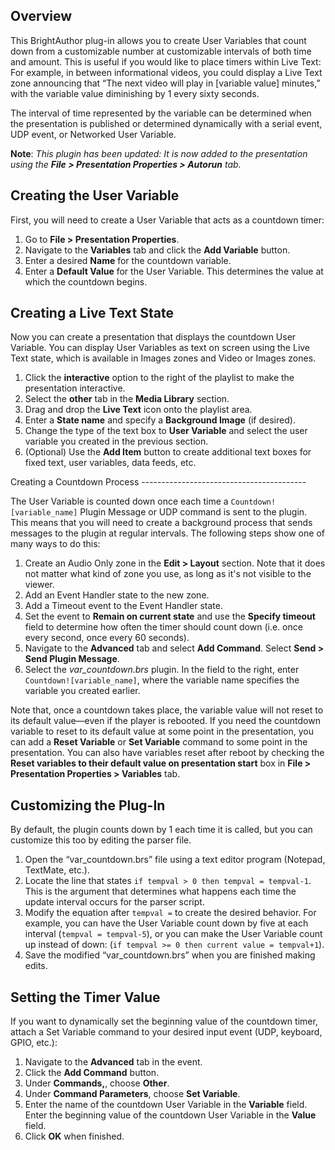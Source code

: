 Overview
--------------
<p>This BrightAuthor plug-in allows you to create User Variables that count down from a customizable number at customizable intervals of both time and amount. This is useful if you would like to place timers within Live Text: For example, in between informational videos, you could display a Live Text zone announcing that “The next video will play in [variable value] minutes,” with the variable value diminishing by 1 every sixty seconds.</p>
<p>The interval of time represented by the variable can be determined when the presentation is published or determined dynamically with a serial event, UDP event, or Networked User Variable.</p>
<strong>Note</strong>: <em>This plugin has been updated: It is now added to the presentation using the <strong>File > Presentation Properties > Autorun</strong> tab.</em>

Creating the User Variable
----------------------------------
<p>First, you will need to create a User Variable that acts as a countdown timer: </p>
<ol>
<li>Go to <strong>File > Presentation Properties</strong>.</li>
<li>Navigate to the <strong>Variables</strong> tab and click the <strong>Add Variable</strong> button.</li>
<li>Enter a desired <strong>Name</strong>  for the countdown variable. </li>
<li>Enter a <strong>Default Value</strong> for the User Variable. This determines the value at which the countdown begins.</li>
</ol>

Creating a Live Text State
----------------------------
<p>Now you can create a presentation that displays the countdown User Variable. You can display User Variables as text on screen using the Live Text state, which is available in Images zones and Video or Images zones.</p>
<ol>
<li>Click the <strong>interactive</strong> option to the right of the playlist to make the presentation interactive.</li>
<li>Select the <strong>other</strong> tab in the <strong>Media Library</strong> section.</li>
<li>Drag and drop the <strong>Live Text</strong> icon onto the playlist area.</li>
<li>Enter a <strong>State name</strong> and specify a <strong>Background Image</strong> (if desired).</li>
<li>Change the type of the text box to <strong>User Variable</strong> and select the user variable you created in the previous section.</li>
<li>(Optional) Use the <strong>Add Item</strong> button to create additional text boxes for fixed text, user variables, data feeds, etc.</li>
</ol>
Creating a Countdown Process
-----------------------------------------
<p>The User Variable is counted down once each time a <code>Countdown![variable_name]</code> Plugin Message or UDP command is sent to the plugin. This means that you will need to create a background process that sends messages to the plugin at regular intervals. The following steps show one of many ways to do this:</p>
<ol>
<li>Create an Audio Only zone in the <strong>Edit > Layout</strong> section. Note that it does not matter what kind of zone you use, as long as it's not visible to the viewer.</li>
<li>Add an Event Handler state to the new zone.</li>
<li>Add a Timeout event to the Event Handler state. </li>
<li>Set the event to <strong>Remain on current state</strong> and use the <strong>Specify timeout</strong> field to determine how often the timer should count down (i.e. once every second, once every 60 seconds).</li>
<li>Navigate to the <strong>Advanced</strong> tab and select <strong>Add Command</strong>. Select <strong>Send > Send Plugin Message</strong>.</li>
<li>Select the <em>var_countdown.brs</em> plugin. In the field to the right, enter <code>Countdown![variable_name]</code>, where the variable name specifies the variable you created earlier.</li>
</ol>
<p>Note that, once a countdown takes place, the variable value will not reset to its default value—even if the player is rebooted. If you need the countdown variable to reset to its default value at some point in the presentation, you can add a <strong>Reset Variable</strong> or <strong>Set Variable</strong> command to some point in the presentation. You can also have variables reset after reboot by checking the <strong>Reset variables to their default value on presentation start</strong> box in <strong>File > Presentation Properties > Variables</strong> tab.</p>

Customizing the Plug-In
-------------------------------
<p>By default, the plugin counts down by 1 each time it is called, but you can customize this too by editing the parser file.</p>
<ol>
<li>Open the “var_countdown.brs” file using a text editor program (Notepad, TextMate, etc.).</li>
<li>Locate the line that states <code>if tempval > 0 then tempval = tempval-1</code>. This is the argument that determines what happens each time the update interval occurs for the parser script.</li>
<li>Modify the equation after <code>tempval =</code> to create the desired behavior. For example, you can have the User Variable count down by five at each interval (<code>tempval = tempval-5</code>), or you can make the User Variable count up instead of down: (<code>if tempval >= 0 then current value = tempval+1</code>).</li>
<li>Save the modified “var_countdown.brs” when you are finished making edits.</li>
</ol>

Setting the Timer Value
-----------------------------------
<p>If you want to dynamically set the beginning value of the countdown timer, attach a Set Variable command to your desired input event (UDP, keyboard, GPIO, etc.):</p> 
<ol>
<li>Navigate to the <strong>Advanced</strong> tab in the event.</li>
<li>Click the <strong>Add Command</strong> button.</li>
<li>Under <strong>Commands,</strong>, choose <strong>Other</strong>.</li>
<li>Under <strong>Command Parameters</strong>, choose <strong>Set Variable</strong>.</li>
<li>Enter the name of the countdown User Variable in the <strong>Variable</strong> field. Enter the beginning value of the countdown User Variable in the <strong>Value</strong> field.</li>
<li>Click <strong>OK</strong> when finished.</li>
</ol>
